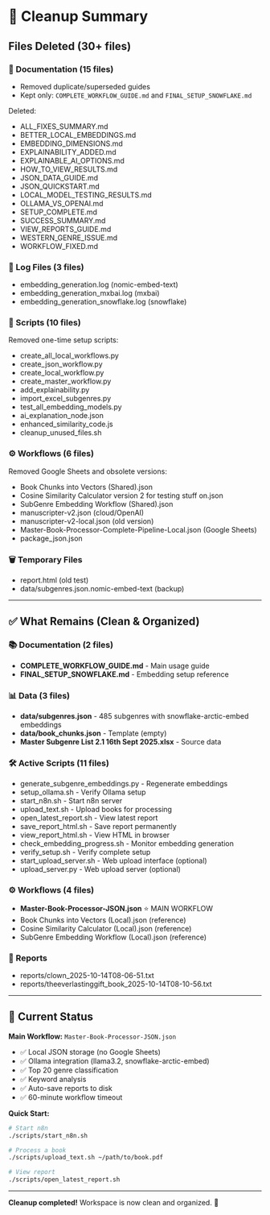 # 🧹 Cleanup Summary

## Files Deleted (30+ files)

### 📄 Documentation (15 files)
- Removed duplicate/superseded guides
- Kept only: `COMPLETE_WORKFLOW_GUIDE.md` and `FINAL_SETUP_SNOWFLAKE.md`

Deleted:
- ALL_FIXES_SUMMARY.md
- BETTER_LOCAL_EMBEDDINGS.md
- EMBEDDING_DIMENSIONS.md
- EXPLAINABILITY_ADDED.md
- EXPLAINABLE_AI_OPTIONS.md
- HOW_TO_VIEW_RESULTS.md
- JSON_DATA_GUIDE.md
- JSON_QUICKSTART.md
- LOCAL_MODEL_TESTING_RESULTS.md
- OLLAMA_VS_OPENAI.md
- SETUP_COMPLETE.md
- SUCCESS_SUMMARY.md
- VIEW_REPORTS_GUIDE.md
- WESTERN_GENRE_ISSUE.md
- WORKFLOW_FIXED.md

### 📝 Log Files (3 files)
- embedding_generation.log (nomic-embed-text)
- embedding_generation_mxbai.log (mxbai)
- embedding_generation_snowflake.log (snowflake)

### 🐍 Scripts (10 files)
Removed one-time setup scripts:
- create_all_local_workflows.py
- create_json_workflow.py
- create_local_workflow.py
- create_master_workflow.py
- add_explainability.py
- import_excel_subgenres.py
- test_all_embedding_models.py
- ai_explanation_node.json
- enhanced_similarity_code.js
- cleanup_unused_files.sh

### ⚙️ Workflows (6 files)
Removed Google Sheets and obsolete versions:
- Book Chunks into Vectors (Shared).json
- Cosine Similarity Calculator version 2 for testing stuff on.json
- SubGenre Embedding Workflow (Shared).json
- manuscripter-v2.json (cloud/OpenAI)
- manuscripter-v2-local.json (old version)
- Master-Book-Processor-Complete-Pipeline-Local.json (Google Sheets)
- package_json.json

### 🗑️ Temporary Files
- report.html (old test)
- data/subgenres.json.nomic-embed-text (backup)

---

## ✅ What Remains (Clean & Organized)

### 📚 Documentation (2 files)
- **COMPLETE_WORKFLOW_GUIDE.md** - Main usage guide
- **FINAL_SETUP_SNOWFLAKE.md** - Embedding setup reference

### 📊 Data (3 files)
- **data/subgenres.json** - 485 subgenres with snowflake-arctic-embed embeddings
- **data/book_chunks.json** - Template (empty)
- **Master Subgenre List 2.1 16th Sept 2025.xlsx** - Source data

### 🛠️ Active Scripts (11 files)
- generate_subgenre_embeddings.py - Regenerate embeddings
- setup_ollama.sh - Verify Ollama setup
- start_n8n.sh - Start n8n server
- upload_text.sh - Upload books for processing
- open_latest_report.sh - View latest report
- save_report_html.sh - Save report permanently
- view_report_html.sh - View HTML in browser
- check_embedding_progress.sh - Monitor embedding generation
- verify_setup.sh - Verify complete setup
- start_upload_server.sh - Web upload interface (optional)
- upload_server.py - Web upload server (optional)

### ⚙️ Workflows (4 files)
- **Master-Book-Processor-JSON.json** ⭐ MAIN WORKFLOW
- Book Chunks into Vectors (Local).json (reference)
- Cosine Similarity Calculator (Local).json (reference)
- SubGenre Embedding Workflow (Local).json (reference)

### 📁 Reports
- reports/clown_2025-10-14T08-06-51.txt
- reports/theeverlastinggift_book_2025-10-14T08-10-56.txt

---

## 🎯 Current Status

**Main Workflow:** `Master-Book-Processor-JSON.json`
- ✅ Local JSON storage (no Google Sheets)
- ✅ Ollama integration (llama3.2, snowflake-arctic-embed)
- ✅ Top 20 genre classification
- ✅ Keyword analysis
- ✅ Auto-save reports to disk
- ✅ 60-minute workflow timeout

**Quick Start:**
```bash
# Start n8n
./scripts/start_n8n.sh

# Process a book
./scripts/upload_text.sh ~/path/to/book.pdf

# View report
./scripts/open_latest_report.sh
```

---

**Cleanup completed!** Workspace is now clean and organized. 🎉
